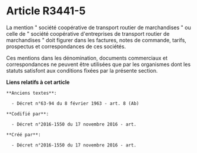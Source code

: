 # Article R3441-5

La mention " société coopérative de transport routier de marchandises " ou celle de " société coopérative d'entreprises de
transport routier de marchandises " doit figurer dans les factures, notes de commande, tarifs, prospectus et correspondances
de ces sociétés. 

Ces mentions dans les dénomination, documents commerciaux et correspondances ne peuvent être utilisées que par les organismes
dont les statuts satisfont aux conditions fixées par la présente section.

**Liens relatifs à cet article**

	**Anciens textes**:

	  - Décret n°63-94 du 8 février 1963 - art. 8 (Ab)

	**Codifié par**:

	  - Décret n°2016-1550 du 17 novembre 2016 - art.

	**Créé par**:

	  - Décret n°2016-1550 du 17 novembre 2016 - art.
